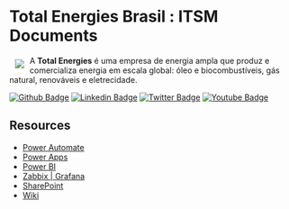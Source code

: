 # Total Energies Brasil : ITSM Documents

<img src="https://totalenergies.com.br/sites/all/themes/custom/totalenergy_theme/logo.png" align="left" hspace="10" vspace="6">

A **Total Energies** é uma empresa de energia ampla que produz e comercializa energia em escala global: óleo e biocombustíveis, gás natural, renováveis e eletrecidade. 

[![Github Badge](https://img.shields.io/badge/-Github-000?style=flat-square&logo=Github&logoColor=white&link=https://github.com/fagnerpsantos)](https://github.com/ITTotalEnergies)
[![Linkedin Badge](https://img.shields.io/badge/-LinkedIn-blue?style=flat-square&logo=Linkedin&logoColor=white&link=https://www.linkedin.com/in/fagnerpsantos/)](https://www.linkedin.com/company/totalenergies/)
[![Twitter Badge](https://img.shields.io/badge/-Twitter-1ca0f1?style=flat-square&labelColor=1ca0f1&logo=twitter&logoColor=white&link=https://twitter.com/fagnerpsantos)](https://twitter.com/totalenergies/)
[![Youtube Badge](https://img.shields.io/badge/-YouTube-ff0000?style=flat-square&labelColor=ff0000&logo=youtube&logoColor=white&link=https://www.youtube.com/user/TreinaWeb)](https://www.youtube.com/channel/UCXb6BCVwc41CoxIpQdMogAA/featured)

## Resources

* [Power Automate](https://github.com/ITTotalEnergies/DEV_POWERAUTOMATE/edit/main/README.md)
* [Power Apps](https://github.com/ITTotalEnergies/DEV_POWERAUTOMATE/edit/main/README.md)
* [Power BI](https://github.com/ITTotalEnergies/DEV_POWERAUTOMATE/edit/main/README.md)
* [Zabbix | Grafana](https://github.com/ITTotalEnergies/DEV_POWERAUTOMATE/edit/main/README.md)
* [SharePoint](https://github.com/ITTotalEnergies/DEV_POWERAUTOMATE/edit/main/README.md)
* [Wiki](https://github.com/ITTotalEnergies/DEV_POWERAUTOMATE/edit/main/README.md)

